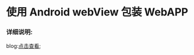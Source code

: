 # 使用 Android webView 包装 WebAPP  
### 详细说明:  
blog:[点击查看](http://www.cnblogs.com/Grewer/p/8414629.html);
